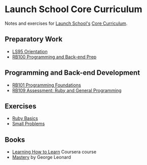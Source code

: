 # Launch School Core Curriculum

Notes and exercises for [Launch School's][launch-school] [Core Curriculum][core-curriculum].

## Preparatory Work

- [LS95 Orientation][ls95]
- [RB100 Programming and Back-end Prep][rb100]

## Programming and Back-end Development

- [RB101 Programming Foundations][rb101]
- [RB109 Assessment: Ruby and General Programming][rb109]

## Exercises

- [Ruby Basics][ruby-basics]
- [Small Problems][small-problems]

## Books

- [Learning How to Learn][how-to-learn] Coursera course
- [Mastery][mastery] by George Leonard

<!-- internal links -->

[how-to-learn]: ls95/learning_how_to_learn/learning-how-to-learn-notes.md
[ls95]: ls95/ls95-notes.md
[mastery]: ls95/mastery/mastery-notes.md
[rb100]: rb100/notes.md
[rb101]: rb101/notes.md
[rb109]: rb109/notes.md
[ruby-basics]: exercises/ruby_basics/contents.md
[small-problems]: exercises/small_problems/small-problems-contents.md

<!-- external links -->

[core-curriculum]: https://launchschool.com/courses
[launch-school]: https://launchschool.com
